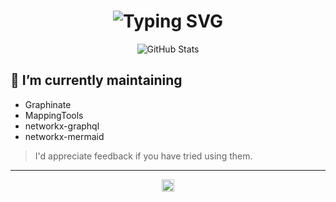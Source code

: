 <div align="center">
    <h1>
        <img src="https://readme-typing-svg.herokuapp.com?font=Jetbrains+mono&size=40&duration=6000&color=white&center=true&vCenter=true&width=800&lines=Hi!+Some+stuff+I'm+doing." alt="Typing SVG"/>
    </h1>
</div>

<div align="center">
    <img src="https://github-profile-summary-cards.vercel.app/api/cards/profile-details?username=erivlis&theme=github_dark" alt="GitHub Stats"/>
</div>


<h2>🔭 I’m currently maintaining</h2>

- Graphinate
- MappingTools
- networkx-graphql
- networkx-mermaid

> I'd appreciate feedback if you have tried using them.


<!--
**erivlis/erivlis** is a ✨ _special_ ✨ repository because its `README.md` (this file) appears on your GitHub profile.

Here are some ideas to get you started:

- 🔭 I’m currently working on ...
- 🌱 I’m currently learning ...
- 👯 I’m looking to collaborate on ...
- 🤔 I’m looking for help with ...
- 💬 Ask me about ...
- 📫 How to reach me: ...
- ⚡ Fun fact: ...
-->

---
<!-- visitor counter -->
<p align="center">
  <img height="20px" src="https://profile-counter.glitch.me/erivlis/count.svg" />
</p>
